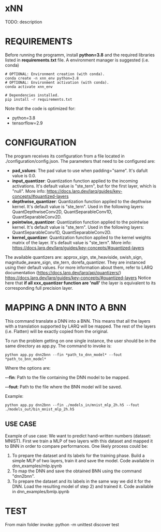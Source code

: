 # xNN
TODO: description


# REQUIREMENTS
Before running the programm, install **python=3.8** and the required libraries listed in **requirements.txt** file. A environment manager is suggested (i.e. conda)
~~~
# OPTIONAL: Environment creation (with conda).
conda create -n xnn_env python=3.8
# OPTIONAL: Environment activation (with conda).
conda activate xnn_env

# Dependencies installed.
pip install -r requirements.txt
~~~

Note that the code is optimized for:

- python=3.8
- tensorflow=2.9


# CONFIGURATION
The program receives its configuration from a file located in ./configuration/config.json. The parameters that need to be configured are:

- **pad_values**: The pad value to use when padding="same". It's dafult value is 0.0.
- **input_quantizer**: Quantization function applied to the incoming activations. It's default value is "ste_tern", but for the first layer, which is "null". More info: https://docs.larq.dev/larq/guides/key-concepts/#quantized-layers
- **depthwise_quantizer**: Quantization function applied to the depthwise kernel. It's default value is "ste_tern". Used in the following layers: QuantDepthwiseConv2D, QuantSeparableConv1D, QuantSeparableConv2D. 
- **pointwise_quantizer**: Quantization function applied to the pointwise kernel. It's default value is "ste_tern". Used in the following layers: QuantSeparableConv1D, QuantSeparableConv2D.
- **kernel_quantizer**: Quantization function applied to the kernel weights matrix of the layer. It's default value is "ste_tern". More info: https://docs.larq.dev/larq/guides/key-concepts/#quantized-layers

The available quantizers are: approx_sign, ste_heaviside, swish_sign, magnitude_aware_sign, ste_tern, dorefa_quantizer. They are instanced using their default values. For more information about them, refer to LARQ documentation (https://docs.larq.dev/larq/api/quantizers/)
https://docs.larq.dev/larq/guides/key-concepts/#quantized-layers
Notice here that **if all xxx_quantizer function are 'null'** the layer is equivalent to its corresponding full precision layer.

# MAPPING A DNN INTO A BNN
This command translate a DNN into a BNN. This means that all the layers with a translation supported by LARQ will be mapped. The rest of the layers (i.e. Flatten) will be exactly copied from the original.

To run the problem getting on one single instance, the user should be in the same directory as app.py. The command to invoke is:
~~~
python app.py dnn2bnn --fin *path_to_dnn_model* --fout *path_to_bnn_model*
~~~

Where the options are:

**--fin**: Path to the file containing the DNN model to be mapped.

**--fout**: Path to the file where the BNN model will be saved.

Example:
~~~
python app.py dnn2bnn --fin ./models_in/mnist_mlp_2h.h5 --fout ./models_out/bin_mnist_mlp_2h.h5
~~~

## USE CASE
Example of use case:
We want to predict hand-written numbers (dataset: MNIST). First we train a MLP of two layers with this dataset and mapped it to BNN in order to compare performances. One likely process could be:

1) To prepare the dataset and its labels for the training phase. Build a simple MLP of two layers, train it and save the model. Code available in dnn_examples/mlp.ipynb
2) To map the DNN and save the obtained BNN using the command "dnn2bnn".
3) To prepare the dataset and its labels in the same way we did it for the DNN. Load the resulting model of step 2) and trained it. Code available in dnn_examples/bmlp.ipynb

# TEST
From main folder invoke:
python -m unittest discover test